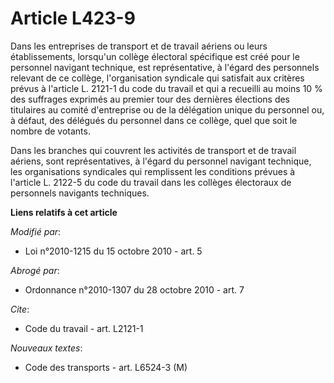 # Article L423-9

Dans les entreprises de transport et de travail aériens ou leurs établissements, lorsqu'un collège électoral spécifique est
créé pour le personnel navigant technique, est représentative, à l'égard des personnels relevant de ce collège,
l'organisation syndicale qui satisfait aux critères prévus à l'article L. 2121-1 du code du travail et qui a recueilli au
moins 10 % des suffrages exprimés au premier tour des dernières élections des titulaires au comité d'entreprise ou de la
délégation unique du personnel ou, à défaut, des délégués du personnel dans ce collège, quel que soit le nombre de votants. 

Dans les branches qui couvrent les activités de transport et de travail aériens, sont représentatives, à l'égard du personnel
navigant technique, les organisations syndicales qui remplissent les conditions prévues à l'article L. 2122-5 du code du
travail dans les collèges électoraux de personnels navigants techniques.

**Liens relatifs à cet article**

_Modifié par_:

  - Loi n°2010-1215 du 15 octobre 2010 - art. 5

_Abrogé par_:

  - Ordonnance n°2010-1307 du 28 octobre 2010 - art. 7

_Cite_:

  - Code du travail - art. L2121-1

_Nouveaux textes_:

  - Code des transports - art. L6524-3 (M)
